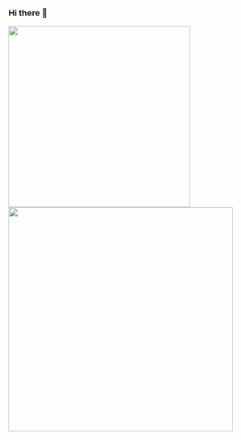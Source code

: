 ### Hi there 👋

<!--
**marconwillian/Marconwillian** is a ✨ _special_ ✨ repository because its `README.md` (this file) appears on your GitHub profile.

Here are some ideas to get you started:

- 🔭 I’m currently working on ...
- 🌱 I’m currently learning ...
- 👯 I’m looking to collaborate on ...
- 🤔 I’m looking for help with ...
- 💬 Ask me about ...
- 📫 How to reach me: ...
- 😄 Pronouns: ...
- ⚡ Fun fact: ...
-->
<img width="360px" align="left" src="https://github-readme-stats.vercel.app/api/top-langs/?username=marconwillian&layout=compact" />
<img width="445px" align="left" src="https://github-readme-stats.vercel.app/api?username=marconwillian&theme=defaultmarconwillian&show_icons=true" />
